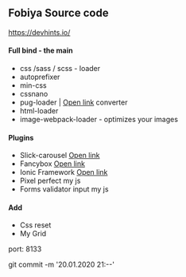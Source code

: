 ## Fobiya Source code

https://devhints.io/

#### Full bind - the main

* css /sass / scss - loader
* autoprefixer
* min-css
* cssnano
* pug-loader | [Open link](https://pughtml.com) converter
* html-loader
* image-webpack-loader - optimizes your images 

#### Plugins
* Slick-carousel  [Open link](https://github.com/kenwheeler/slick/)   
* Fancybox [Open link](https://github.com/fancyapps/fancybox)  
* Ionic Framework [Open link](https://ionicons.com/v2/)  
* Pixel perfect my js
* Forms validator input my js 

#### Add
* Css reset 
* My Grid 

port: 8133

git commit -m '20.01.2020 21:--'